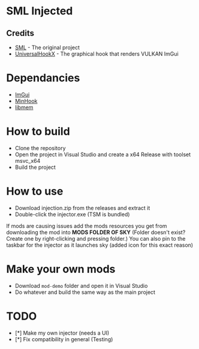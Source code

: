 # SML Injected

## Credits
- [SML](https://github.com/lukas0x1/sml-pc) - The original project
- [UniversalHookX](https://github.com/bruhmoment21/UniversalHookX) - The graphical hook that renders VULKAN ImGui

# Dependancies
- [ImGui](https://github.com/ocornut/imgui)
- [MinHook](https://github.com/TsudaKageyu/minhook)
- [libmem](https://github.com/rdbo/libmem)

# How to build
- Clone the repository
- Open the project in Visual Studio and create a x64 Release with toolset msvc_x64
- Build the project

# How to use
- Download injection.zip from the releases and extract it
- Double-click the injector.exe (TSM is bundled)

If mods are causing issues add the mods resources you get from downloading the mod into **MODS FOLDER OF SKY** (Folder doesn't exist? Create one by right-clicking and pressing folder.)
You can also pin to the taskbar for the injector as it launches sky (added icon for this exact reason)

# Make your own mods
- Download `mod-demo` folder and open it in Visual Studio
- Do whatever and build the same way as the main project

# TODO
- [*] Make my own injector (needs a UI)
- [*] Fix compatibility in general (Testing)
